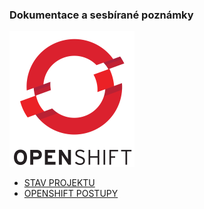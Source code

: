 ### Dokumentace a sesbírané poznámky
![logo](img/OpenShift-LogoType.png)
+ [STAV PROJEKTU](/openshift/project_status)
+ [OPENSHIFT POSTUPY](/openshift)
